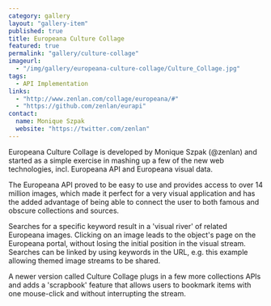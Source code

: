 ```yaml
---
category: gallery
layout: "gallery-item"
published: true
title: Europeana Culture Collage
featured: true
permalink: "gallery/culture-collage"
imageurl: 
  - "/img/gallery/europeana-culture-collage/Culture_Collage.jpg"
tags: 
  - API Implementation
links: 
  - "http://www.zenlan.com/collage/europeana/#"
  - "https://github.com/zenlan/eurapi"
contact: 
  name: Monique Szpak
  website: "https://twitter.com/zenlan"
---
```


Europeana Culture Collage is developed by Monique Szpak (@zenlan) and started as a simple exercise in mashing up a few of the new web technologies, incl. Europeana API and Europeana visual data.

The Europeana API proved to be easy to use and provides access to over 14 million images, which made it perfect for a very visual application and has the added advantage of being able to connect the user to both famous and obscure collections and sources.

Searches for a specific keyword result in a 'visual river' of related Europeana images. Clicking on an image leads to the object's page on the Europeana portal, without losing the initial position in the visual stream. Searches can be linked by using keywords in the URL, e.g. this example allowing themed image streams to be shared.

A newer version called Culture Collage plugs in a few more collections APIs and adds a 'scrapbook' feature that allows users to bookmark items with one mouse-click and without interrupting the stream.